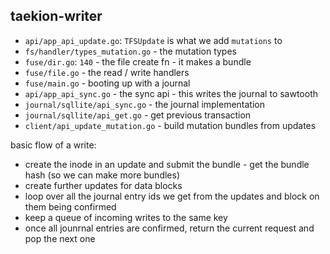 ## taekion-writer

 * `api/app_api_update.go`: `TFSUpdate` is what we add `mutations` to
 * `fs/handler/types_mutation.go` - the mutation types
 * `fuse/dir.go`: `140` - the file create fn - it makes a bundle
 * `fuse/file.go` - the read / write handlers
 * `fuse/main.go` - booting up with a journal
 * `api/app_api_sync.go` - the sync api - this writes the journal to sawtooth
 * `journal/sqllite/api_sync.go` - the journal implementation
 * `journal/sqllite/api_get.go` - get previous transaction
 * `client/api_update_mutation.go` - build mutation bundles from updates

basic flow of a write:

 * create the inode in an update and submit the bundle - get the bundle hash (so we can make more bundles)
 * create further updates for data blocks
 * loop over all the journal entry ids we get from the updates and block on them being confirmed
 * keep a queue of incoming writes to the same key
 * once all jounrnal entries are confirmed, return the current request and pop the next one